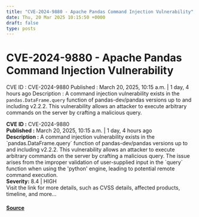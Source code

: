 ```yaml
---
title: "CVE-2024-9880 - Apache Pandas Command Injection Vulnerability"
date: Thu, 20 Mar 2025 10:15:50 +0000
draft: false
type: posts
---
```

# CVE-2024-9880 - Apache Pandas Command Injection Vulnerability





 CVE ID : CVE-2024-9880 Published : March 20, 2025, 10:15 a.m. | 1 day, 4 hours ago Description : A command injection vulnerability exists in the `pandas.DataFrame.query` function of pandas-dev/pandas versions up to and including v2.2.2. This vulnerability allows an attacker to execute arbitrary commands on the server by crafting a malicious query.

**CVE ID :** CVE-2024-9880  
**Published :** March 20, 2025, 10:15 a.m. | 1 day, 4 hours ago  
**Description :** A command injection vulnerability exists in the \`pandas.DataFrame.query\` function of pandas-dev/pandas versions up to and including v2.2.2. This vulnerability allows an attacker to execute arbitrary commands on the server by crafting a malicious query. The issue arises from the improper validation of user-supplied input in the \`query\` function when using the 'python' engine, leading to potential remote command execution.  
**Severity:** 8.4 | HIGH  
Visit the link for more details, such as CVSS details, affected products, timeline, and more...

#### [Source](https://cvefeed.io/vuln/detail/CVE-2024-9880)

